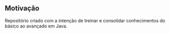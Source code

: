 ## Motivação

Repositório criado com a intenção de treinar e consolidar conhecimentos do básico ao avançado em Java.
